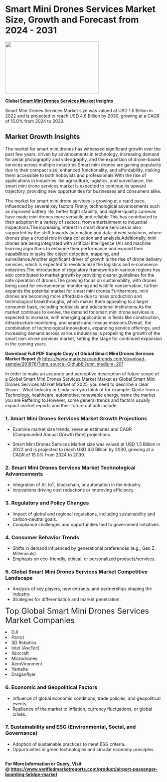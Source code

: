 <H1>Smart Mini Drones Services Market Size, Growth and Forecast from 2024 - 2031</H1><img class="aligncenter size-medium wp-image-584254" src="https://thirdeyenews.in/wp-content/uploads/2024/09/Global-Market-Research-300x168.jpeg" alt="" width="300" height="168" /><p><strong>Global&nbsp;<a href="https://www.marketsizeandtrends.com/download-sample/291878/?utm_source=Github8j?utm_medium=201">Smart Mini Drones Services Market</a> Insights</strong></p><p>Smart Mini Drones Services Market size was valued at USD 1.5 Billion in 2022 and is projected to reach USD 4.6 Billion by 2030, growing at a CAGR of 15.0% from 2024 to 2030.</p><p><h2>Market Growth Insights</h2> <p>The market for smart mini drones has witnessed significant growth over the past few years, driven by advancements in technology, increasing demand for aerial photography and videography, and the expansion of drone-based services across multiple industries.Smart mini drones are gaining popularity due to their compact size, enhanced functionality, and affordability, making them accessible to both hobbyists and professionals.With the rise of applications in industries like agriculture, logistics, and surveillance, the smart mini drone services market is expected to continue its upward trajectory, providing new opportunities for businesses and consumers alike.</p> <p>The market for smart mini drone services is growing at a rapid pace, influenced by several key factors.Firstly, technological advancements such as improved battery life, better flight stability, and higher-quality cameras have made mini drones more versatile and reliable.This has contributed to their adoption in a variety of sectors, from entertainment to industrial inspections.The increasing interest in smart drone services is also supported by the shift towards automation and data-driven solutions, where drones play a crucial role in data collection and analysis.Additionally, mini drones are being integrated with artificial intelligence (AI) and machine learning algorithms to enhance their performance and expand their capabilities in tasks like object detection, mapping, and surveillance.Another significant driver of growth is the rise of drone delivery services, which is expected to revolutionize the logistics and e-commerce industries.The introduction of regulatory frameworks in various regions has also contributed to market growth by providing clearer guidelines for the safe operation of drones.The growing focus on sustainability, with drones being used for environmental monitoring and wildlife conservation, further expands the potential market for smart mini drones.Furthermore, mini drones are becoming more affordable due to mass production and technological breakthroughs, which makes them appealing to a larger consumer base, including hobbyists and educational institutions.As the market continues to evolve, the demand for smart mini drone services is expected to increase, with emerging applications in fields like construction, infrastructure monitoring, and search-and-rescue missions.Overall, the combination of technological innovations, expanding service offerings, and increasing demand across various industries is propelling the growth of the smart mini drone services market, setting the stage for continued expansion in the coming years.<p><span class=""><strong>Download Full PDF Sample Copy of Global Smart Mini Drones Services Market Report</strong> @ <a href="https://www.marketsizeandtrends.com/download-sample/291878/?utm_source=Github8j?utm_medium=201" target="_blank">https://www.marketsizeandtrends.com/download-sample/291878/?utm_source=Github8j?utm_medium=201</a></span></p><p>In order to make an accurate and perceptive description of future scope of a Global&nbsp;Smart Mini Drones Services Market Market as Global&nbsp;Smart Mini Drones Services Market Market of 2025, you need to describe a clear Vision &ndash; What Industry or Linda can you think of for example: Quote from a Technology, healthcare, automotive, renewable energy, name the market you are Reffering to.However, some general trends and factors usually impact market reports and their future outlook include:</p><h3>1.&nbsp;<strong>Smart Mini Drones Services Market Growth Projections</strong></h3><ul><li>Examine market size trends, revenue estimates and CAGR (Compounded Annual Growth Rate) projections.</li><li><p>Smart Mini Drones Services Market size was valued at USD 1.5 Billion in 2022 and is projected to reach USD 4.6 Billion by 2030, growing at a CAGR of 15.0% from 2024 to 2030.</p></li></ul><h3>2.&nbsp;<strong>Smart Mini Drones Services Market Technological Advancements</strong></h3><ul><li>Integration of AI, IoT, blockchain, or automation in the industry.</li><li>Innovations driving cost reductions or improving efficiency.</li></ul><h3>3.&nbsp;<strong>Regulatory and Policy Changes</strong></h3><ul><li>Impact of global and regional regulations, including sustainability and carbon-neutral goals.</li><li>Compliance challenges and opportunities tied to government initiatives.</li></ul><h3>4.&nbsp;<strong>Consumer Behavior Trends</strong></h3><ul><li>Shifts in demand influenced by generational preferences (e.g., Gen Z, Millennials).</li><li>Emphasis on eco-friendly, ethical, or personalized products/services.</li></ul><h3>5.&nbsp;<strong>Global Smart Mini Drones Services Market Competitive Landscape</strong></h3><ul><li>Analysis of key players, new entrants, and partnerships shaping the industry.</li><li>Strategies for differentiation and market penetration.</li></ul><p data-pm-slice="1 1 []"><span style="color: inherit; font-family: inherit; font-size: 25px;">Top Global Smart Mini Drones Services Market Companies</span></p><div class="" data-test-id=""><p><li>DJI</li><li> Parrot</li><li> 3D Robotics</li><li> Intel (AscTec)</li><li> Xaircraft</li><li> Microdrones</li><li> AeroVironment</li><li> Yamaha</li><li> Draganflyer</li></p></div><h3>6.&nbsp;<strong>Economic and Geopolitical Factors</strong></h3><ul><li>Influence of global economic conditions, trade policies, and geopolitical events.</li><li>Resilience of the market to inflation, currency fluctuations, or global crises.</li></ul><h3>7.&nbsp;<strong>Sustainability and ESG (Environmental, Social, and Governance)</strong></h3><ul><li>Adoption of sustainable practices to meet ESG criteria.</li><li>Opportunities in green technologies and circular economy principles.</li></ul><h2><strong style="font-size: 14px;">For More Information or Query, Visit @&nbsp;</strong><a style="background-color: #ffffff; font-size: 14px;" href="https://www.marketsizeandtrends.com/report/smart-mini-drones-services-market/" target="_blank">https://www.verifiedmarketreports.com/product/airport-passenger-boarding-bridge-market</a></h2>